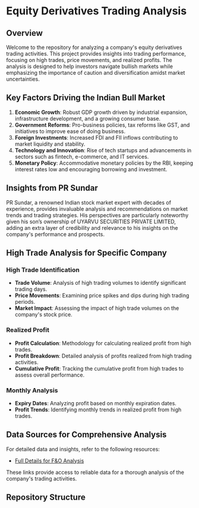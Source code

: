# Equity Derivatives Trading Analysis

## Overview

Welcome to the repository for analyzing a company's equity derivatives trading activities. This project provides insights into trading performance, focusing on high trades, price movements, and realized profits. The analysis is designed to help investors navigate bullish markets while emphasizing the importance of caution and diversification amidst market uncertainties.

## Key Factors Driving the Indian Bull Market

1. **Economic Growth**: Robust GDP growth driven by industrial expansion, infrastructure development, and a growing consumer base.
2. **Government Reforms**: Pro-business policies, tax reforms like GST, and initiatives to improve ease of doing business.
3. **Foreign Investments**: Increased FDI and FII inflows contributing to market liquidity and stability.
4. **Technology and Innovation**: Rise of tech startups and advancements in sectors such as fintech, e-commerce, and IT services.
5. **Monetary Policy**: Accommodative monetary policies by the RBI, keeping interest rates low and encouraging borrowing and investment.

## Insights from PR Sundar

PR Sundar, a renowned Indian stock market expert with decades of experience, provides invaluable analysis and recommendations on market trends and trading strategies. His perspectives are particularly noteworthy given his son’s ownership of UYARVU SECURITIES PRIVATE LIMITED, adding an extra layer of credibility and relevance to his insights on the company's performance and prospects.

## High Trade Analysis for Specific Company

### High Trade Identification
- **Trade Volume**: Analysis of high trading volumes to identify significant trading days.
- **Price Movements**: Examining price spikes and dips during high trading periods.
- **Market Impact**: Assessing the impact of high trade volumes on the company's stock price.

### Realized Profit
- **Profit Calculation**: Methodology for calculating realized profit from high trades.
- **Profit Breakdown**: Detailed analysis of profits realized from high trading activities.
- **Cumulative Profit**: Tracking the cumulative profit from high trades to assess overall performance.

### Monthly Analysis
- **Expiry Dates**: Analyzing profit based on monthly expiration dates.
- **Profit Trends**: Identifying monthly trends in realized profit from high trades.

## Data Sources for Comprehensive Analysis

For detailed data and insights, refer to the following resources:


- [Full Details for F&O Analysis](https://sjmarketanalysisno1.blogspot.com/2024/04/uyarvu-securities-private-limited.html)

These links provide access to reliable data for a thorough analysis of the company's trading activities.

## Repository Structure

